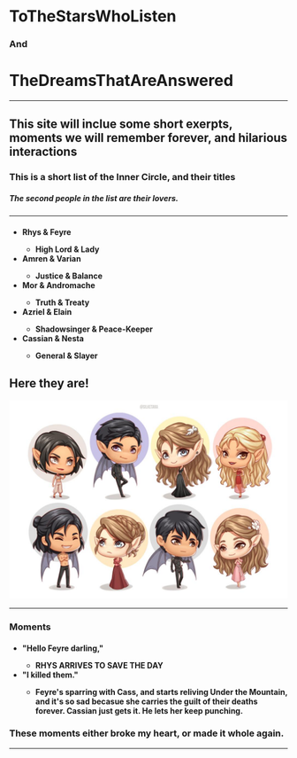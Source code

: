 <h1>   ToTheStarsWhoListen </h1>
<h3>            And         </h3> 
<h1> TheDreamsThatAreAnswered </h1>
<hr>
<h2> This site will inclue some short exerpts, moments we will remember forever, and hilarious interactions</h2>


<h3>This is a short list of the Inner Circle, and their titles</h3>
<h5>The second people in the list are their lovers.</h5>
<hr>
<h4> <ul>
<li>Rhys & Feyre</li>
<ul>
<li>High Lord & Lady</li>	
</ul>
</li>
<li>Amren & Varian</li>
<ul>
<li>Justice & Balance</li>	
</ul>
</li>
<li>Mor & Andromache</li>
<ul>
<li>Truth & Treaty</li>	
</ul>
</li>
<li>Azriel & Elain</li>
<ul>
<li>Shadowsinger & Peace-Keeper</li>	
</ul>
</li>
<li>Cassian & Nesta</li>
<ul>
<li>General & Slayer</li>	
</ul>
</li>
</ul> </h4>
<h2>Here they are!</h2>

![Image](a.jpg)

<hr>

<h3><strong>Moments</strong></h3>
<h4>
<ul>
<li> "Hello Feyre darling,"</li>
<ul> 
<li>RHYS ARRIVES TO SAVE THE DAY</li>
</ul>
<li>"I killed them."</li>
<ul>
<li> Feyre's sparring with Cass, and starts reliving Under the Mountain, and it's so sad becasue she carries the guilt of their deaths forever. Cassian just gets it. He lets her keep punching.</li>
</ul>
</ul>
<h3> These moments either broke my heart, or made it whole again.</h3>	
</h4>
<hr>



